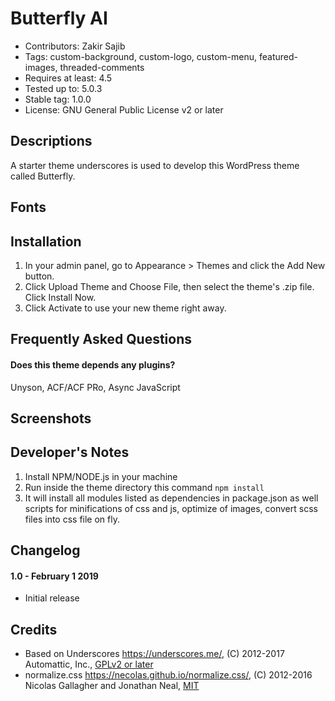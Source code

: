 # Butterfly AI
* Contributors: Zakir Sajib
* Tags: custom-background, custom-logo, custom-menu, featured-images, threaded-comments
* Requires at least: 4.5
* Tested up to: 5.0.3
* Stable tag: 1.0.0
* License: GNU General Public License v2 or later

## Descriptions
A starter theme underscores is used to develop this WordPress theme called Butterfly.

## Fonts


## Installation

1. In your admin panel, go to Appearance > Themes and click the Add New button.
2. Click Upload Theme and Choose File, then select the theme's .zip file. Click Install Now.
3. Click Activate to use your new theme right away.

## Frequently Asked Questions

#### Does this theme depends any plugins?
Unyson, ACF/ACF PRo, Async JavaScript

## Screenshots


## Developer's Notes

1. Install NPM/NODE.js in your machine
2. Run inside the theme directory this command `npm install`
3. It will install all modules listed as dependencies in package.json as well scripts for minifications of css and js, optimize of images, convert scss files into css file on fly. 

## Changelog

#### 1.0 - February 1 2019
* Initial release

## Credits

* Based on Underscores https://underscores.me/, (C) 2012-2017 Automattic, Inc., [GPLv2 or later](https://www.gnu.org/licenses/gpl-2.0.html)
* normalize.css https://necolas.github.io/normalize.css/, (C) 2012-2016 Nicolas Gallagher and Jonathan Neal, [MIT](https://opensource.org/licenses/MIT)
